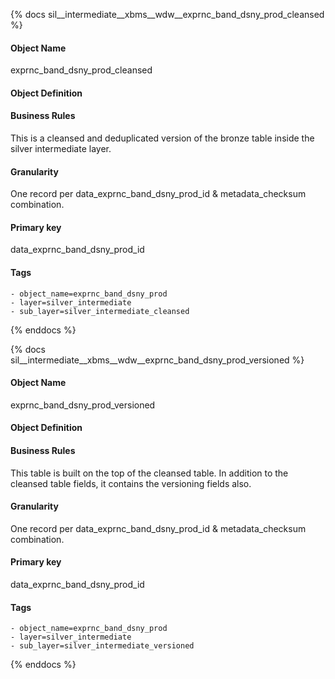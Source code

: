 {% docs sil__intermediate__xbms__wdw__exprnc_band_dsny_prod_cleansed %}

#### Object Name
exprnc_band_dsny_prod_cleansed

#### Object Definition


#### Business Rules
This is a cleansed and deduplicated version of the bronze table inside the silver intermediate layer.

#### Granularity
One record per data_exprnc_band_dsny_prod_id & metadata_checksum combination.

#### Primary key
data_exprnc_band_dsny_prod_id

#### Tags
    - object_name=exprnc_band_dsny_prod
    - layer=silver_intermediate
    - sub_layer=silver_intermediate_cleansed

{% enddocs %}

{% docs sil__intermediate__xbms__wdw__exprnc_band_dsny_prod_versioned %}

#### Object Name
exprnc_band_dsny_prod_versioned

#### Object Definition


#### Business Rules
This table is built on the top of the cleansed table. In addition to the cleansed table fields, it contains the versioning fields also.

#### Granularity
One record per data_exprnc_band_dsny_prod_id & metadata_checksum combination.

#### Primary key
data_exprnc_band_dsny_prod_id

#### Tags
    - object_name=exprnc_band_dsny_prod
    - layer=silver_intermediate
    - sub_layer=silver_intermediate_versioned

{% enddocs %}